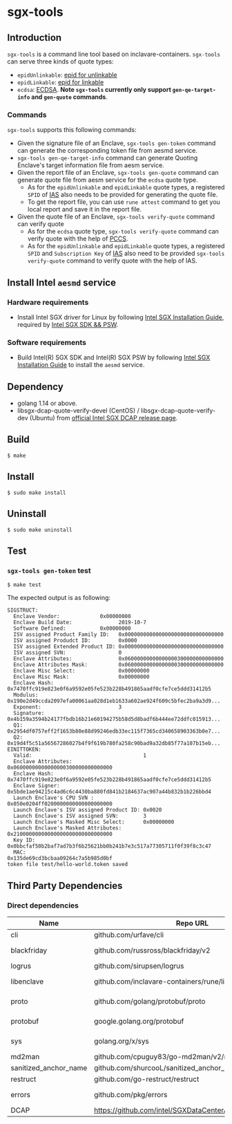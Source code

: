 # sgx-tools
## Introduction

`sgx-tools` is a command line tool based on inclavare-containers. `sgx-tools` can serve three kinds of quote types:
- `epidUnlinkable`: [epid for unlinkable](https://api.portal.trustedservices.intel.com/EPID-attestation)
- `epidLinkable`: [epid for linkable](https://api.portal.trustedservices.intel.com/EPID-attestation)
- `ecdsa`: [ECDSA](https://github.com/intel/linux-sgx#ecdsa-attestation). **Note `sgx-tools` currently only support `gen-qe-target-info` and `gen-quote` commands**.

### Commands

`sgx-tools` supports this following commands:
- Given the signature file of an Enclave, `sgx-tools gen-token` command can generate the corresponding token file from aesmd service.
- `sgx-tools gen-qe-target-info` command can generate Quoting Enclave's target information file from aesm service.
- Given the report file of an Enclave, `sgx-tools gen-quote` command can generate quote file from aesm service for the `ecdsa` quote type. 
	- As for the `epidUnlinkable` and `epidLinkable` quote types, a registered `SPID` of [IAS](https://api.portal.trustedservices.intel.com/EPID-attestation) also needs to be provided for generating the quote file.
	- To get the report file, you can use `rune attest` command to get you local report and save it in the report file.
- Given the quote file of an Enclave, `sgx-tools verify-quote` command can verify quote
	- As for the `ecdsa` quote type, `sgx-tools verify-quote` command can verify quote with the help of [PCCS](https://github.com/intel/SGXDataCenterAttestationPrimitives/tree/master/QuoteGeneration/pccs).
	- As for the `epidUnlinkable` and `epidLinkable` quote types, a registered `SPID` and `Subscription Key` of [IAS](https://api.portal.trustedservices.intel.com/EPID-attestation) also need to be provided `sgx-tools verify-quote` command to verify quote with the help of IAS.

## Install Intel `aesmd` service
### Hardware requirements

- Install Intel SGX driver for Linux by following [Intel SGX Installation Guide](https://download.01.org/intel-sgx/sgx-linux/2.9.1/docs/Intel_SGX_Installation_Guide_Linux_2.9.1_Open_Source.pdf), required by [Intel SGX SDK && PSW](https://github.com/intel/linux-sgx).

### Software requirements

- Build Intel(R) SGX SDK and Intel(R) SGX PSW by following [Intel SGX Installation Guide](https://download.01.org/intel-sgx/sgx-linux/2.9.1/docs/Intel_SGX_Installation_Guide_Linux_2.9.1_Open_Source.pdf) to install the `aesmd` service.

## Dependency

- golang 1.14 or above.
- libsgx-dcap-quote-verify-devel (CentOS) / libsgx-dcap-quote-verify-dev (Ubuntu) from [official Intel SGX DCAP release page](https://01.org/intel-software-guard-extensions/downloads).

## Build

```shell
$ make
```

## Install

```shell
$ sudo make install
```

## Uninstall

```shell
$ sudo make uninstall
```

## Test 
### `sgx-tools gen-token` test

```shell
$ make test
```

The expected output is as following:

```shell
SIGSTRUCT:
  Enclave Vendor:             0x00000000
  Enclave Build Date:               2019-10-7
  Software Defined:           0x00000000
  ISV assigned Product Family ID:   0x00000000000000000000000000000000
  ISV assigned Produdct ID:         0x0000
  ISV assigned Extended Product ID: 0x00000000000000000000000000000000
  ISV assigned SVN:                 0
  Enclave Attributes:               0x06000000000000000300000000000000
  Enclave Attributes Mask:          0x06000000000000000300000000000000
  Enclave Misc Select:              0x00000000
  Enclave Misc Mask:                0x00000000
  Enclave Hash:                     0x7470ffc919e823e0f6a9592e05fe523b228b491865aadf0cfe7ce5ddd31412b5
  Modulus:                          0x190e2d49ccda2097efa00061aa028d1eb1633a602ae924f609c5bfec2ba9a3d9...
  Exponent:                         3
  Signature:                        0x4b159a3594b24177fbdb16b21e60194275b58d5d8badf6b444ee72ddfc015913...
  Q1:                               0x2954df0757eff2f1653b80e88d99246edb33ec115f7365cd340658903363b0e7...
  Q2:                               0x19d4f5c51a56567286027b4f9f619b780fa258c90bad9a32db85f77a107b15eb...
EINITTOKEN:
  Valid:                                    1
  Enclave Attributes:                       0x06000000000000000300000000000000
  Enclave Hash:                             0x7470ffc919e823e0f6a9592e05fe523b228b491865aadf0cfe7ce5ddd31412b5
  Enclave Signer:                           0x5bde1ae94215c4ad6c6c4430ba880fd841b2184637ac907a44b832b1b226bbd4
  Launch Enclave's CPU SVN :                0x050e0204ff0200000000000000000000
  Launch Enclave's ISV assigned Product ID: 0x0020
  Launch Enclave's ISV assigned SVN:        3
  Launch Enclave's Masked Misc Select:      0x00000000
  Launch Enclave's Masked Attributes:       0x21000000000000000000000000000000
  Key ID:                                   0x0bbcfaf50b2baf7ad7b3f6b25621bb0b241b7e3c517a77305711f0f39f8c3c47
  MAC:                                      0x135de69cd3bcbaa09264c7a5b985d0bf
token file test/hello-world.token saved
```

## Third Party Dependencies

### Direct dependencies

| Name | Repo URL | Licenses |
| ---- | -------- | -------- |
| cli | github.com/urfave/cli | MIT |
| blackfriday | github.com/russross/blackfriday/v2 | BSD-2-Clause|
| logrus | github.com/sirupsen/logrus | MIT |
| libenclave | github.com/inclavare-containers/rune/libenclave | Apache-2.0 |
| proto | github.com/golang/protobuf/proto | BSD-3-Clause |
| protobuf | google.golang.org/protobuf | BSD-3-Clause |
| sys | golang.org/x/sys | BSD-3-Clause |
| md2man | github.com/cpuguy83/go-md2man/v2/md2man | MIT|
| sanitized_anchor_name | github.com/shurcooL/sanitized_anchor_name | MIT |
| restruct | github.com/go-restruct/restruct | ISC |
| errors | github.com/pkg/errors | BSD-2-Clause |
| DCAP | https://github.com/intel/SGXDataCenterAttestationPrimitives | BSD |
